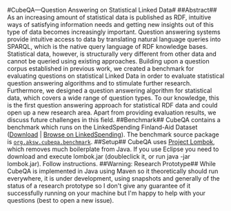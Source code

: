 #CubeQA—Question Answering on Statistical Linked Data#
##Abstract##
As an increasing amount of statistical data is published as RDF, intuitive ways of satisfying information needs and getting new insights out of this type of data becomes increasingly important.
Question answering systems provide intuitive access to data by translating natural language queries into SPARQL, which is the native query language of RDF knowledge bases.
Statistical data, however, is structurally very different from other data and cannot be queried using existing approaches.
Building upon a question corpus established in previous work, we created a benchmark for evaluating questions on statistical Linked Data in order to evaluate statistical question answering algorithms and to stimulate further research.
Furthermore, we designed a question answering algorithm for statistical data, which covers a wide range of question types.
To our knowledge, this is the first question answering approach for statistical RDF data and could open up a new research area.
Apart from providing evaluation results, we discuss future challenges in this field.
##Benchmark##
CubeQA contains a benchmark which runs on the LinkedSpending Finland-Aid Dataset ([Download](http://linkedspending.aksw.org/extensions/page/page/export/finland-aid.nt.zip) | [Browse on LinkedSpending](http://linkedspending.aksw.org/view/r/ls%3Afinland-aid)).
The benchmark source package is [`org.aksw.cubeqa.benchmark`](https://github.com/AKSW/cubeqa/tree/master/src/main/java/org/aksw/autosparql/cube/benchmark).
##Setup##
CubeQA uses [Project Lombok](http://projectlombok.org/), which removes much boilerplate from Java. If you use Eclipse you need to download and execute lombok.jar (doubleclick it, or run java -jar lombok.jar). Follow instructions.
##Warning: Research Prototype##
While CubeQA is implemented in Java using Maven so it theoretically should run everywhere, it is under development, using snapshots and generally
of the status of a research prototype so I don't give any guarantee of it successfully running on your machine but I'm happy to help with your questions (best to open a new issue).
